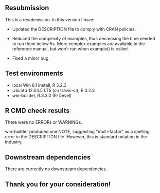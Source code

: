 Resubmission
------------

This is a resubmission. In this version I have:

-   Updated the DESCRIPTION file to comply with CRAN policies.

-   Reduced the complexity of examples, thus decreasing the time needed
    to run them below 5s. More complex examples are available in the
    reference manual, but won't run when example() is called.

-   Fixed a minor bug.

Test environments
-----------------

-   local Win 8.1 install, R 3.2.3
-   Ubuntu 12.04.5 LTS (on travis-ci), R 3.2.3
-   win-builder, R.3.3.0 (R-Devel)

R CMD check results
-------------------

There were no ERRORs or WARNINGs.

win-builder produced one NOTE, suggesting "multi-factor" as a spelling
error in the DESCRIPTION file. However, this is standard notation in the
industry.

Downstream dependencies
-----------------------

There are currently no downstream dependencies.

Thank you for your consideration!
---------------------------------
